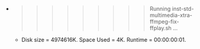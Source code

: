 * >>>>>>>>> Running inst-std-multimedia-xtra-ffmpeg-fix-ffplay.sh ...
  * Disk size = 4974616K. Space Used = 4K. Runtime = 00:00:00:01.
